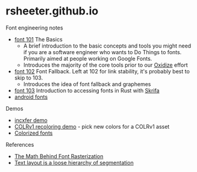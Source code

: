# rsheeter.github.io

Font engineering notes

* [font 101](/font101) The Basics
   * A brief introduction to the basic concepts and tools you might need if you are a software engineer who wants to Do Things to fonts. Primarily aimed at people working on Google Fonts.
   * Introduces the majority of the core tools prior to our [Oxidize](https://github.com/googlefonts/oxidize) effort
* [font 102](/font102) Font Fallback. Left at 102 for link stability, it's probably best to skip to 103.
   * Introduces the idea of font fallback and graphemes
* [font 103](/font103) Introduction to accessing fonts in Rust with [Skrifa](https://docs.rs/skrifa/latest/skrifa)
* [android fonts](/android_fonts)

Demos

* [incxfer demo](/incxfer_demo)
* [COLRv1 recoloring demo](/recolor) - pick new colors for a COLRv1 asset
* [Colorized fonts](/colorize)

References

* [The Math Behind Font Rasterization](https://youtu.be/LaYPoMPRSlk)
* [Text layout is a loose hierarchy of segmentation](https://raphlinus.github.io/text/2020/10/26/text-layout.html)

